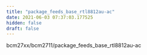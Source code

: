 ```yaml
---
title: "package_feeds_base_rtl8812au-ac"
date: 2021-06-03 07:37:03.177525
hidden: false
draft: false
---
```


bcm27xx/bcm2711/package_feeds_base_rtl8812au-ac

